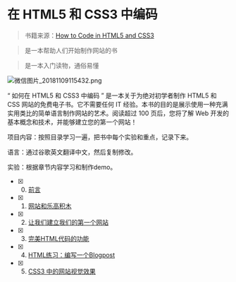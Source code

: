 # 在 HTML5 和 CSS3 中编码

> 书籍来源：[How to Code  in HTML5 and CSS3](http://howtocodeinhtml.com/) 

> 是一本帮助人们开始制作网站的书

> 是一本入门读物，通俗易懂

![微信图片_20181109115432.png](https://i.loli.net/2018/11/13/5bea728b165eb.png)

“ 如何在 HTML5 和 CSS3 中编码 ” 是一本关于为绝对初学者制作 HTML5 和 CSS 网站的免费电子书。它不需要任何 IT 经验。本书的目的是展示使用一种充满实用类比的简单语言制作网站的艺术。阅读超过 100 页后，您将了解 Web 开发的基本概念和技术，并能够建立您的第一个网站！

项目内容：按照目录学习一遍，把书中每个实验和重点，记录下来。

语言：通过谷歌英文翻译中文，然后复制修改。

实验：根据章节内容学习和制作demo。

- [x] 00. [前言](/00-Foreword/Foreword.md)
- [x] 01. [网站和乐高积木](/01-Websites-and-Legos/Websites-and-Legos.md)
- [x] 02. [让我们建立我们的第一个网站](/02-Build-our-first-website/Build-our-first-website.md)
- [x] 03. [完美HTML代码的功能](/03-Features-of-Perfect-HTML-Code/Features-of-Perfect-HTML-Code.md)
- [x] 04. [HTML练习：编写一个Blogpost](/04-Coding-a-Blogpost/Coding-a-Blogpost.md)
- [x] 05. [CSS3 中的网站视觉效果](/05-Site-Visuals-in-CSS3/Site-Visuals-in-CSS3.md)

